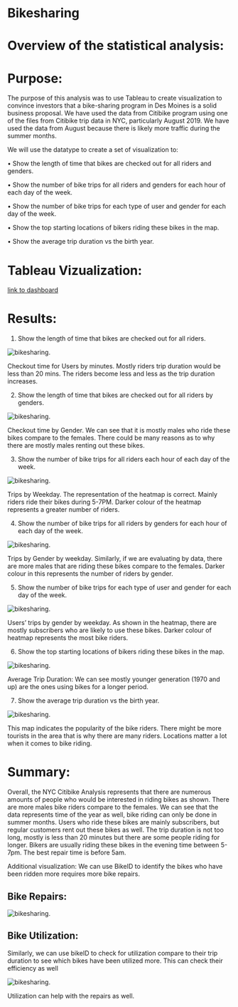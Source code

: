 # Bikesharing
# Overview of the statistical analysis:

# Purpose:

The purpose of this analysis was to use Tableau to create visualization to convince investors that a bike-sharing program in Des Moines is a solid business proposal. We have used the data from Citibike program using one of the files from Citibike trip data in NYC, particularly August 2019. We have used the data from August because there is likely more traffic during the summer months. 

We will use the datatype to create a set of visualization to: 

•	Show the length of time that bikes are checked out for all riders and genders.

•	Show the number of bike trips for all riders and genders for each hour of each day of the week.

•	Show the number of bike trips for each type of user and gender for each day of the week.

•	Show the top starting locations of bikers riding these bikes in the map. 

•	Show the average trip duration vs the birth year. 

# Tableau Vizualization: 

[link to dashboard](https://public.tableau.com/profile/zaineb.khan#!/vizhome/Citibike_16172754869480/NYCCitibikeAnalysis)

# Results:

1.	Show the length of time that bikes are checked out for all riders.

![bikesharing](https://github.com/Zainak94/bikesharing/blob/main/Resources/Checkout-times-Users.PNG).

Checkout time for Users by minutes. Mostly riders trip duration would be less than 20 mins. The riders become less and less as the trip duration increases.

2.	Show the length of time that bikes are checked out for all riders by genders.

![bikesharing](https://github.com/Zainak94/bikesharing/blob/main/Resources/Checkout-time-by-Gender.PNG).

Checkout time by Gender. We can see that it is mostly males who ride these bikes compare to the females. There could be many reasons as to why there are mostly males renting out these bikes. 

3.	Show the number of bike trips for all riders each hour of each day of the week.

![bikesharing](https://github.com/Zainak94/bikesharing/blob/main/Resources/Trip-by-Weekday.PNG).

Trips by Weekday. The representation of the heatmap is correct. Mainly riders ride their bikes during 5-7PM. Darker colour of the heatmap represents a greater number of riders. 

4.	 Show the number of bike trips for all riders by genders for each hour of each day of the week.

![bikesharing](https://github.com/Zainak94/bikesharing/blob/main/Resources/Trips-by-Gender.PNG).

Trips by Gender by weekday. Similarly, if we are evaluating by data, there are more males that are riding these bikes compare to the females. Darker colour in this represents the number of riders by gender.

5.	Show the number of bike trips for each type of user and gender for each day of the week.

![bikesharing](https://github.com/Zainak94/bikesharing/blob/main/Resources/Users-Trips-by-Gender-by-Weekday.PNG).

Users’ trips by gender by weekday. As shown in the heatmap, there are mostly subscribers who are likely to use these bikes. Darker colour of heatmap represents the most bike riders.

6.	Show the top starting locations of bikers riding these bikes in the map.

![bikesharing](https://github.com/Zainak94/bikesharing/blob/main/Resources/Average-Trip-Duration.PNG).

Average Trip Duration: We can see mostly younger generation (1970 and up) are the ones using bikes for a longer period. 

7.	Show the average trip duration vs the birth year. 

![bikesharing](https://github.com/Zainak94/bikesharing/blob/main/Resources/Top_Starting_Locations.PNG).

This map indicates the popularity of the bike riders. There might be more tourists in the area that is why there are many riders. Locations matter a lot when it comes to bike riding. 

# Summary:

Overall, the NYC Citibike Analysis represents that there are numerous amounts of people who would be interested in riding bikes as shown. There are more males bike riders compare to the females. We can see that the data represents time of the year as well, bike riding can only be done in summer months. Users who ride these bikes are mainly subscribers, but regular customers rent out these bikes as well. The trip duration is not too long, mostly is less than 20 minutes but there are some people riding for longer. Bikers are usually riding these bikes in the evening time between 5-7pm. The best repair time is before 5am. 

Additional visualization: 
We can use BikeID to identify the bikes who have been ridden more requires more bike repairs. 

## Bike Repairs:

![bikesharing](https://github.com/Zainak94/bikesharing/blob/main/Resources/Bike-repairs.PNG).

## Bike Utilization:

Similarly, we can use bikeID to check for utilization compare to their trip duration to see which bikes have been utilized more. This can check their efficiency as well

![bikesharing](https://github.com/Zainak94/bikesharing/blob/main/Resources/Bike-utilization.PNG).

Utilization can help with the repairs as well. 
